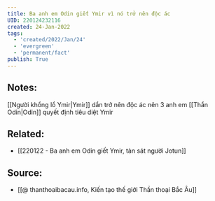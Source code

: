 ```yaml
---
title: Ba anh em Odin giết Ymir vì nó trở nên độc ác
UID: 220124232116
created: 24-Jan-2022
tags:
  - 'created/2022/Jan/24'
  - 'evergreen'
  - 'permanent/fact'
publish: True
---
```

## Notes:
[[Người khổng lồ Ymir|Ymir]] dần trở nên độc ác nên 3 anh em [[Thần Odin|Odin]] quyết định tiêu diệt Ymir

## Related:
- [[220122 - Ba anh em Odin giết Ymir, tàn sát người Jotun]]
## Source:
- [[@ thanthoaibacau.info, Kiến tạo thế giới  Thần thoại Bắc Âu]]


